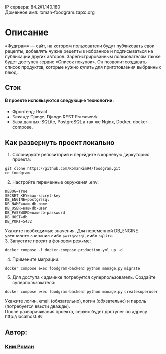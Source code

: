 IP сервера: 84.201.140.180  
Доменное имя: roman-foodgram.zapto.org

# Описание
«Фудграм» — сайт, на котором пользователи будут публиковать свои рецепты, добавлять чужие рецепты в избранное и подписываться на публикации других авторов. Зарегистрированным пользователям также будет доступен сервис «Список покупок». Он позволит создавать список продуктов, которые нужно купить для приготовления выбранных блюд.  

## Стэк  
#### В проекте используются следующие технологии:  
  - Фронтенд: React
  - Бекенд: Django, Django REST Framework
  - База данных: SQLite, PostgreSQL
  а так же Nginx, Docker, docker-compose.  


## Как развернуть проект локально
1. Склонируйте репозиторий и перейдите в корневую диркуторию проекта:
```
git clone https://github.com/RomanKim94/foodgram.git
cd foodgram
```
2. Настройте переменные окружения .env:
```
DEBUG=True
SECRET_KEY=ваш-secret-key
DB_ENGINE=postgresql
DB_NAME=ваш-db-name
DB_USER=ваш-db-user
DB_PASSWORD=ваш-db-password
DB_HOST=db
DB_PORT=5432
```
Укажите необходимые значения. Для переменной DB_ENGINE установите значение либо `postgresql`, либо `sqlite`.  
3. Запустите проект в фоновом режиме:
```
docker compose -f docker-compose.production.yml up -d
```
4. Примените миграции:
```
docker compose exec foodgram-backend python manage.py migrate
```
5. Для доступа к админке потребуется суперпользователь. Создайте суперпользователя:
```
docker compose exec foodgram-backend python manage.py createsuperuser
```
Укажите логин, email (обязательно), логин (обязательно) и пароль (потребуется ввести дважды).  
После разворачивания проекта, сервис будет доступен по адресу http://localhost:80.

## Автор:
### [Ким Роман](https://github.com/RomanKim94)